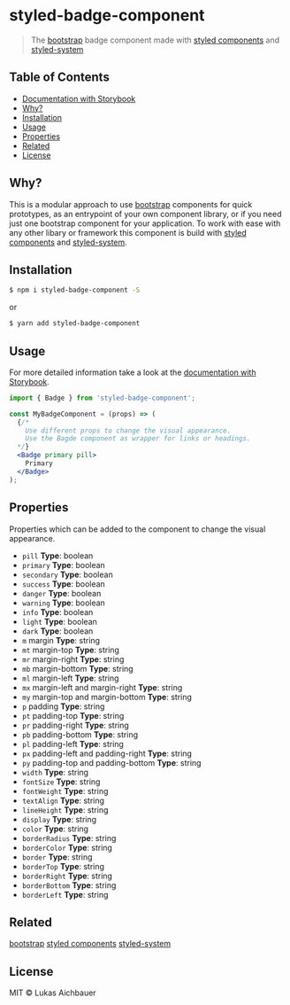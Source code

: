 # styled-badge-component

> The [bootstrap](https://getbootstrap.com) badge component made with [styled components](https://styled-components.com) and [styled-system](http://jxnblk.com/styled-system/)

## Table of Contents

* [Documentation with Storybook](https://aichbauer.github.io/react-styled-bootstrap-components)
* [Why?](#why)
* [Installation](#installation)
* [Usage](#usage)
* [Properties](#properties)
* [Related](#related)
* [License](#license)

## Why?

This is a modular approach to use [bootstrap](https://getbootstrap.com) components for quick prototypes, as an entrypoint of your own component library, or if you need just one bootstrap component for your application. To work with ease with any other libary or framework this component is build with [styled components](https://styled-components.com) and [styled-system](http://jxnblk.com/styled-system/).

## Installation

```sh
$ npm i styled-badge-component -S
```

or

```sh
$ yarn add styled-badge-component
```

## Usage

For more detailed information take a look at the [documentation with Storybook](https://aichbauer.github.io/react-styled-bootstrap-components).

```jsx
import { Badge } from 'styled-badge-component';

const MyBadgeComponent = (props) => (
  {/*
    Use different props to change the visual appearance.
    Use the Bagde component as wrapper for links or headings.
  */}
  <Badge primary pill>
    Primary
  </Badge>
);
```

## Properties

Properties which can be added to the component to change the visual appearance.

* `pill` **Type**: boolean
* `primary` **Type**: boolean
* `secondary` **Type**: boolean
* `success` **Type**: boolean
* `danger` **Type**: boolean
* `warning` **Type**: boolean
* `info` **Type**: boolean
* `light` **Type**: boolean
* `dark` **Type**: boolean
* `m`  margin **Type**: string
* `mt` margin-top **Type**: string
* `mr` margin-right **Type**: string
* `mb` margin-bottom **Type**: string
* `ml` margin-left **Type**: string
* `mx` margin-left and margin-right **Type**: string
* `my` margin-top and margin-bottom **Type**: string
* `p`  padding **Type**: string
* `pt` padding-top **Type**: string
* `pr` padding-right **Type**: string
* `pb` padding-bottom **Type**: string
* `pl` padding-left **Type**: string
* `px` padding-left and padding-right **Type**: string
* `py` padding-top and padding-bottom **Type**: string
* `width` **Type**: string
* `fontSize` **Type**: string
* `fontWeight` **Type**: string
* `textAlign` **Type**: string
* `lineHeight` **Type**: string
* `display` **Type**: string
* `color` **Type**: string
* `borderRadius` **Type**: string
* `borderColor` **Type**: string
* `border` **Type**: string
* `borderTop` **Type**: string
* `borderRight` **Type**: string
* `borderBottom` **Type**: string
* `borderLeft` **Type**: string

## Related

[bootstrap](https://getbootstrap.com)
[styled components](https://styled-components.com)
[styled-system](http://jxnblk.com/styled-system/)

## License

MIT © Lukas Aichbauer
